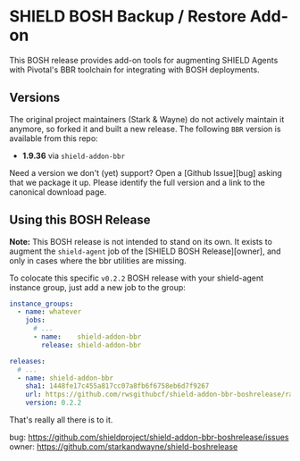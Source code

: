 # SHIELD BOSH Backup / Restore Add-on

This BOSH release provides add-on tools for augmenting SHIELD
Agents with Pivotal's BBR toolchain for integrating with
BOSH deployments.

## Versions

The original project maintainers (Stark & Wayne) do not actively maintain it anymore, so forked it and built a new release.
The following `BBR` version is available from this repo:

 - **1.9.36** via `shield-addon-bbr`

Need a version we don't (yet) support?  Open a [Github Issue][bug]
asking that we package it up.  Please identify the full version
and a link to the canonical download page.

## Using this BOSH Release

**Note:** This BOSH release is not intended to stand on its own.
It exists to augment the `shield-agent` job of the [SHIELD BOSH
Release][owner], and only in cases where the bbr utilities are
missing.

To colocate this specific `v0.2.2` BOSH release with your shield-agent instance
group, just add a new job to the group:

```yaml
instance_groups:
  - name: whatever
    jobs:
      # ...
      - name:    shield-addon-bbr
        release: shield-addon-bbr

releases:
  # ...  
  - name: shield-addon-bbr    
    sha1: 1448fe17c455a817cc07a8fb6f6758eb6d7f9267
    url: https://github.com/rwsgithubcf/shield-addon-bbr-boshrelease/raw/master/releases/download/v0.2.2/shield-addon-bbr-0.2.2.tgz    
    version: 0.2.2
```

That's really all there is to it.

bug: https://github.com/shieldproject/shield-addon-bbr-boshrelease/issues
owner:   https://github.com/starkandwayne/shield-boshrelease
